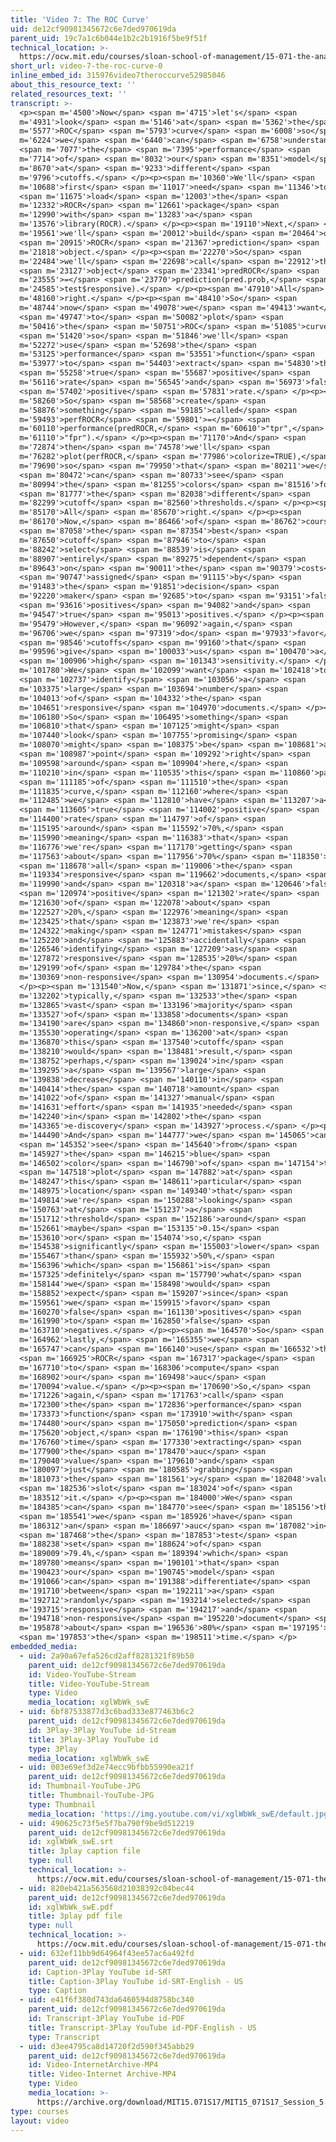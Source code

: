 ```yaml
---
title: 'Video 7: The ROC Curve'
uid: de12cf90981345672c6e7ded970619da
parent_uid: 19c7a1c6b044e1b2c2b1916f5be9f51f
technical_location: >-
  https://ocw.mit.edu/courses/sloan-school-of-management/15-071-the-analytics-edge-spring-2017/text-analytics/predictive-coding-bringing-text-analytics-to-the-courtroom-recitation/video-7-the-roc-curve/video-7-the-roc-curve-0
short_url: video-7-the-roc-curve-0
inline_embed_id: 315976video7theroccurve52985046
about_this_resource_text: ''
related_resources_text: ''
transcript: >-
  <p><span m='4500'>Now</span> <span m='4715'>let's</span> <span
  m='4931'>look</span> <span m='5146'>at</span> <span m='5362'>the</span> <span
  m='5577'>ROC</span> <span m='5793'>curve</span> <span m='6008'>so</span> <span
  m='6224'>we</span> <span m='6440'>can</span> <span m='6758'>understand</span>
  <span m='7077'>the</span> <span m='7395'>performance</span> <span
  m='7714'>of</span> <span m='8032'>our</span> <span m='8351'>model</span> <span
  m='8670'>at</span> <span m='9233'>different</span> <span
  m='9796'>cutoffs.</span> </p><p><span m='10360'>We'll</span> <span
  m='10688'>first</span> <span m='11017'>need</span> <span m='11346'>to</span>
  <span m='11675'>load</span> <span m='12003'>the</span> <span
  m='12332'>ROCR</span> <span m='12661'>package</span> <span
  m='12990'>with</span> <span m='13283'>a</span> <span
  m='13576'>library(ROCR).</span> </p><p><span m='19110'>Next,</span> <span
  m='19561'>we'll</span> <span m='20012'>build</span> <span m='20464'>our</span>
  <span m='20915'>ROCR</span> <span m='21367'>prediction</span> <span
  m='21818'>object.</span> </p><p><span m='22270'>So</span> <span
  m='22484'>we'll</span> <span m='22698'>call</span> <span m='22912'>this</span>
  <span m='23127'>object</span> <span m='23341'>predROCR</span> <span
  m='23555'>=</span> <span m='23770'>prediction(pred.prob,</span> <span
  m='24585'>test$responsive).</span> </p><p><span m='47910'>All</span> <span
  m='48160'>right.</span> </p><p><span m='48410'>So</span> <span
  m='48744'>now</span> <span m='49078'>we</span> <span m='49413'>want</span>
  <span m='49747'>to</span> <span m='50082'>plot</span> <span
  m='50416'>the</span> <span m='50751'>ROC</span> <span m='51085'>curve</span>
  <span m='51420'>so</span> <span m='51846'>we'll</span> <span
  m='52272'>use</span> <span m='52698'>the</span> <span
  m='53125'>performance</span> <span m='53551'>function</span> <span
  m='53977'>to</span> <span m='54403'>extract</span> <span m='54830'>the</span>
  <span m='55258'>true</span> <span m='55687'>positive</span> <span
  m='56116'>rate</span> <span m='56545'>and</span> <span m='56973'>false</span>
  <span m='57402'>positive</span> <span m='57831'>rate.</span> </p><p><span
  m='58260'>So</span> <span m='58568'>create</span> <span
  m='58876'>something</span> <span m='59185'>called</span> <span
  m='59493'>perfROCR</span> <span m='59801'>=</span> <span
  m='60110'>performance(predROCR,</span> <span m='60610'>"tpr",</span> <span
  m='61110'>"fpr").</span> </p><p><span m='71170'>And</span> <span
  m='72874'>then</span> <span m='74578'>we'll</span> <span
  m='76282'>plot(perfROCR,</span> <span m='77986'>colorize=TRUE),</span> <span
  m='79690'>so</span> <span m='79950'>that</span> <span m='80211'>we</span>
  <span m='80472'>can</span> <span m='80733'>see</span> <span
  m='80994'>the</span> <span m='81255'>colors</span> <span m='81516'>for</span>
  <span m='81777'>the</span> <span m='82038'>different</span> <span
  m='82299'>cutoff</span> <span m='82560'>thresholds.</span> </p><p><span
  m='85170'>All</span> <span m='85670'>right.</span> </p><p><span
  m='86170'>Now,</span> <span m='86466'>of</span> <span m='86762'>course,</span>
  <span m='87058'>the</span> <span m='87354'>best</span> <span
  m='87650'>cutoff</span> <span m='87946'>to</span> <span
  m='88242'>select</span> <span m='88539'>is</span> <span
  m='88907'>entirely</span> <span m='89275'>dependent</span> <span
  m='89643'>on</span> <span m='90011'>the</span> <span m='90379'>costs</span>
  <span m='90747'>assigned</span> <span m='91115'>by</span> <span
  m='91483'>the</span> <span m='91851'>decision</span> <span
  m='92220'>maker</span> <span m='92685'>to</span> <span m='93151'>false</span>
  <span m='93616'>positives</span> <span m='94082'>and</span> <span
  m='94547'>true</span> <span m='95013'>positives.</span> </p><p><span
  m='95479'>However,</span> <span m='96092'>again,</span> <span
  m='96706'>we</span> <span m='97319'>do</span> <span m='97933'>favor</span>
  <span m='98546'>cutoffs</span> <span m='99160'>that</span> <span
  m='99596'>give</span> <span m='100033'>us</span> <span m='100470'>a</span>
  <span m='100906'>high</span> <span m='101343'>sensitivity.</span> </p><p><span
  m='101780'>We</span> <span m='102099'>want</span> <span m='102418'>to</span>
  <span m='102737'>identify</span> <span m='103056'>a</span> <span
  m='103375'>large</span> <span m='103694'>number</span> <span
  m='104013'>of</span> <span m='104332'>the</span> <span
  m='104651'>responsive</span> <span m='104970'>documents.</span> </p><p><span
  m='106180'>So</span> <span m='106495'>something</span> <span
  m='106810'>that</span> <span m='107125'>might</span> <span
  m='107440'>look</span> <span m='107755'>promising</span> <span
  m='108070'>might</span> <span m='108375'>be</span> <span m='108681'>a</span>
  <span m='108987'>point</span> <span m='109292'>right</span> <span
  m='109598'>around</span> <span m='109904'>here,</span> <span
  m='110210'>in</span> <span m='110535'>this</span> <span m='110860'>part</span>
  <span m='111185'>of</span> <span m='111510'>the</span> <span
  m='111835'>curve,</span> <span m='112160'>where</span> <span
  m='112485'>we</span> <span m='112810'>have</span> <span m='113207'>a</span>
  <span m='113605'>true</span> <span m='114002'>positive</span> <span
  m='114400'>rate</span> <span m='114797'>of</span> <span
  m='115195'>around</span> <span m='115592'>70%,</span> <span
  m='115990'>meaning</span> <span m='116383'>that</span> <span
  m='116776'>we're</span> <span m='117170'>getting</span> <span
  m='117563'>about</span> <span m='117956'>70%</span> <span m='118350'>of</span>
  <span m='118678'>all</span> <span m='119006'>the</span> <span
  m='119334'>responsive</span> <span m='119662'>documents,</span> <span
  m='119990'>and</span> <span m='120318'>a</span> <span m='120646'>false</span>
  <span m='120974'>positive</span> <span m='121302'>rate</span> <span
  m='121630'>of</span> <span m='122078'>about</span> <span
  m='122527'>20%,</span> <span m='122976'>meaning</span> <span
  m='123425'>that</span> <span m='123873'>we're</span> <span
  m='124322'>making</span> <span m='124771'>mistakes</span> <span
  m='125220'>and</span> <span m='125883'>accidentally</span> <span
  m='126546'>identifying</span> <span m='127209'>as</span> <span
  m='127872'>responsive</span> <span m='128535'>20%</span> <span
  m='129199'>of</span> <span m='129784'>the</span> <span
  m='130369'>non-responsive</span> <span m='130954'>documents.</span>
  </p><p><span m='131540'>Now,</span> <span m='131871'>since,</span> <span
  m='132202'>typically,</span> <span m='132533'>the</span> <span
  m='132865'>vast</span> <span m='133196'>majority</span> <span
  m='133527'>of</span> <span m='133858'>documents</span> <span
  m='134190'>are</span> <span m='134860'>non-responsive,</span> <span
  m='135530'>operating</span> <span m='136200'>at</span> <span
  m='136870'>this</span> <span m='137540'>cutoff</span> <span
  m='138210'>would</span> <span m='138481'>result,</span> <span
  m='138752'>perhaps,</span> <span m='139024'>in</span> <span
  m='139295'>a</span> <span m='139567'>large</span> <span
  m='139838'>decrease</span> <span m='140110'>in</span> <span
  m='140414'>the</span> <span m='140718'>amount</span> <span
  m='141022'>of</span> <span m='141327'>manual</span> <span
  m='141631'>effort</span> <span m='141935'>needed</span> <span
  m='142240'>in</span> <span m='142802'>the</span> <span
  m='143365'>e-discovery</span> <span m='143927'>process.</span> </p><p><span
  m='144490'>And</span> <span m='144777'>we</span> <span m='145065'>can</span>
  <span m='145352'>see</span> <span m='145640'>from</span> <span
  m='145927'>the</span> <span m='146215'>blue</span> <span
  m='146502'>color</span> <span m='146790'>of</span> <span m='147154'>the</span>
  <span m='147518'>plot</span> <span m='147882'>at</span> <span
  m='148247'>this</span> <span m='148611'>particular</span> <span
  m='148975'>location</span> <span m='149340'>that</span> <span
  m='149814'>we're</span> <span m='150288'>looking</span> <span
  m='150763'>at</span> <span m='151237'>a</span> <span
  m='151712'>threshold</span> <span m='152186'>around</span> <span
  m='152661'>maybe</span> <span m='153135'>0.15</span> <span
  m='153610'>or</span> <span m='154074'>so,</span> <span
  m='154538'>significantly</span> <span m='155003'>lower</span> <span
  m='155467'>than</span> <span m='155932'>50%,</span> <span
  m='156396'>which</span> <span m='156861'>is</span> <span
  m='157325'>definitely</span> <span m='157790'>what</span> <span
  m='158144'>we</span> <span m='158498'>would</span> <span
  m='158852'>expect</span> <span m='159207'>since</span> <span
  m='159561'>we</span> <span m='159915'>favor</span> <span
  m='160270'>false</span> <span m='161130'>positives</span> <span
  m='161990'>to</span> <span m='162850'>false</span> <span
  m='163710'>negatives.</span> </p><p><span m='164570'>So</span> <span
  m='164962'>lastly,</span> <span m='165355'>we</span> <span
  m='165747'>can</span> <span m='166140'>use</span> <span m='166532'>the</span>
  <span m='166925'>ROCR</span> <span m='167317'>package</span> <span
  m='167710'>to</span> <span m='168306'>compute</span> <span
  m='168902'>our</span> <span m='169498'>auc</span> <span
  m='170094'>value.</span> </p><p><span m='170690'>So,</span> <span
  m='171226'>again,</span> <span m='171763'>call</span> <span
  m='172300'>the</span> <span m='172836'>performance</span> <span
  m='173373'>function</span> <span m='173910'>with</span> <span
  m='174480'>our</span> <span m='175050'>prediction</span> <span
  m='175620'>object,</span> <span m='176190'>this</span> <span
  m='176760'>time</span> <span m='177330'>extracting</span> <span
  m='177900'>the</span> <span m='178470'>auc</span> <span
  m='179040'>value</span> <span m='179610'>and</span> <span
  m='180097'>just</span> <span m='180585'>grabbing</span> <span
  m='181073'>the</span> <span m='181561'>y</span> <span m='182048'>value</span>
  <span m='182536'>slot</span> <span m='183024'>of</span> <span
  m='183512'>it.</span> </p><p><span m='184000'>We</span> <span
  m='184385'>can</span> <span m='184770'>see</span> <span m='185156'>that</span>
  <span m='185541'>we</span> <span m='185926'>have</span> <span
  m='186312'>an</span> <span m='186697'>auc</span> <span m='187082'>in</span>
  <span m='187468'>the</span> <span m='187853'>test</span> <span
  m='188238'>set</span> <span m='188624'>of</span> <span
  m='189009'>79.4%,</span> <span m='189394'>which</span> <span
  m='189780'>means</span> <span m='190101'>that</span> <span
  m='190423'>our</span> <span m='190745'>model</span> <span
  m='191066'>can</span> <span m='191388'>differentiate</span> <span
  m='191710'>between</span> <span m='192211'>a</span> <span
  m='192712'>randomly</span> <span m='193214'>selected</span> <span
  m='193715'>responsive</span> <span m='194217'>and</span> <span
  m='194718'>non-responsive</span> <span m='195220'>document</span> <span
  m='195878'>about</span> <span m='196536'>80%</span> <span m='197195'>of</span>
  <span m='197853'>the</span> <span m='198511'>time.</span> </p>
embedded_media:
  - uid: 2a90a67efa526cd2aff8281321f89b50
    parent_uid: de12cf90981345672c6e7ded970619da
    id: Video-YouTube-Stream
    title: Video-YouTube-Stream
    type: Video
    media_location: xglWbWk_swE
  - uid: 6bf87533877d3c6bad333e877463b6c2
    parent_uid: de12cf90981345672c6e7ded970619da
    id: 3Play-3Play YouTube id-Stream
    title: 3Play-3Play YouTube id
    type: 3Play
    media_location: xglWbWk_swE
  - uid: 003e69ef3d2e74ecc9bfbb55990ea21f
    parent_uid: de12cf90981345672c6e7ded970619da
    id: Thumbnail-YouTube-JPG
    title: Thumbnail-YouTube-JPG
    type: Thumbnail
    media_location: 'https://img.youtube.com/vi/xglWbWk_swE/default.jpg'
  - uid: 490625c73f5e5f7ba790f9be9d512219
    parent_uid: de12cf90981345672c6e7ded970619da
    id: xglWbWk_swE.srt
    title: 3play caption file
    type: null
    technical_location: >-
      https://ocw.mit.edu/courses/sloan-school-of-management/15-071-the-analytics-edge-spring-2017/text-analytics/predictive-coding-bringing-text-analytics-to-the-courtroom-recitation/video-7-the-roc-curve/video-7-the-roc-curve-0/xglWbWk_swE.srt
  - uid: 820eb421a563568d21038392c04bec44
    parent_uid: de12cf90981345672c6e7ded970619da
    id: xglWbWk_swE.pdf
    title: 3play pdf file
    type: null
    technical_location: >-
      https://ocw.mit.edu/courses/sloan-school-of-management/15-071-the-analytics-edge-spring-2017/text-analytics/predictive-coding-bringing-text-analytics-to-the-courtroom-recitation/video-7-the-roc-curve/video-7-the-roc-curve-0/xglWbWk_swE.pdf
  - uid: 632ef11bb9d64964f43ee57ac6a492fd
    parent_uid: de12cf90981345672c6e7ded970619da
    id: Caption-3Play YouTube id-SRT
    title: Caption-3Play YouTube id-SRT-English - US
    type: Caption
  - uid: e41f6f380d743da6460594d8758bc340
    parent_uid: de12cf90981345672c6e7ded970619da
    id: Transcript-3Play YouTube id-PDF
    title: Transcript-3Play YouTube id-PDF-English - US
    type: Transcript
  - uid: d3ee4795ca8d14720f2d590f345abb29
    parent_uid: de12cf90981345672c6e7ded970619da
    id: Video-InternetArchive-MP4
    title: Video-Internet Archive-MP4
    type: Video
    media_location: >-
      https://archive.org/download/MIT15.071S17/MIT15_071S17_Session_5.4.08_300k.mp4
type: courses
layout: video
---
```

